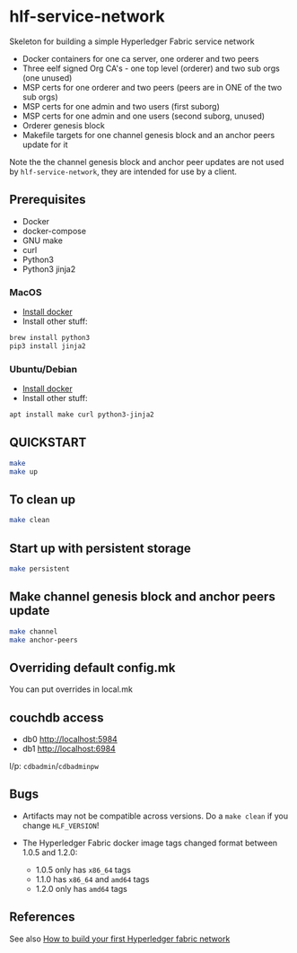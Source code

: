 # hlf-service-network

Skeleton for building a simple Hyperledger Fabric service network

* Docker containers for one ca server, one orderer and two peers
* Three eelf signed Org CA's - one top level (orderer) and two sub orgs (one unused)
* MSP certs for one orderer and two peers (peers are in ONE of the two sub orgs)
* MSP certs for one admin and two users (first suborg)
* MSP certs for one admin and one users (second suborg, unused)
* Orderer genesis block
* Makefile targets for one channel genesis block and an anchor peers update for it

Note the the channel genesis block and anchor peer updates are not used by
`hlf-service-network`, they are intended for use by a client.

## Prerequisites

* Docker
* docker-compose
* GNU make
* curl
* Python3
* Python3 jinja2

### MacOS

* [Install docker](https://store.docker.com/editions/community/docker-ce-desktop-mac)
* Install other stuff:

```bash
brew install python3
pip3 install jinja2
```

### Ubuntu/Debian

* [Install docker](https://docs.docker.com/install/linux/docker-ce/ubuntu/#install-using-the-repository)
* Install other stuff:

```bash
apt install make curl python3-jinja2
```

## QUICKSTART

```bash
make
make up
```

## To clean up

```bash
make clean
```

## Start up with persistent storage

```bash
make persistent
```

## Make channel genesis block and anchor peers update

```bash
make channel
make anchor-peers
```

## Overriding default config.mk

You can put overrides in local.mk

## couchdb access

* db0 [http://localhost:5984](http://localhost:5984)
* db1 [http://localhost:6984](http://localhost:6984)

l/p: `cdbadmin`/`cdbadminpw`

## Bugs

* Artifacts may not be compatible across versions. Do a `make clean` if you change `HLF_VERSION`!

* The Hyperledger Fabric docker image tags changed format between 1.0.5 and 1.2.0:
  * 1.0.5 only has `x86_64` tags
  * 1.1.0 has `x86_64` and `amd64` tags
  * 1.2.0 only has `amd64` tags

## References

See also [How to build your first Hyperledger fabric network](https://chainhero.io/2018/04/tutorial-hyperledger-fabric-how-to-build-your-first-network/)

